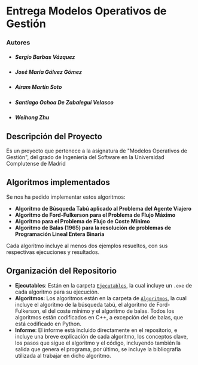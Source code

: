 # Entrega Modelos Operativos de Gestión
### Autores
- ##### Sergio Barbas Vázquez
- ##### José María Gálvez Gómez
- ##### Airam Martín Soto
- ##### Santiago Ochoa De Zabalegui Velasco 
- ##### Weihong Zhu 

## Descripción del Proyecto

Es un proyecto que pertenece a la asignatura de "Modelos Operativos de Gestión", del grado de Ingeniería del Software en la Universidad Complutense de Madrid 

## Algoritmos implementados

Se nos ha pedido implementar estos algoritmos:

- **Algoritmo de Búsqueda Tabú aplicado al Problema del Agente Viajero**
- **Algoritmo de Ford-Fulkerson para el Problema de Flujo Máximo**
- **Algoritmo para el Problema de Flujo de Coste Mínimo**
- **Algoritmo de Balas (1965) para la resolución de problemas de Programación Lineal Entera Binaria**

Cada algoritmo incluye al menos dos ejemplos resueltos, con sus respectivas ejecuciones y resultados.

## Organización del Repositorio

- **Ejecutables**: Están en la carpeta [`Ejecutables`](/Ejecutables), la cual incluye un `.exe` de cada algoritmo para su ejecución.
- **Algoritmos**: Los algoritmos están en la carpeta de [`Algoritmos`](/Algoritmos), la cual incluye el algoritmo de la búsqueda tabú, el algoritmo de Ford-Fulkerson, el del coste mínimo y el algoritmo de balas. Todos los algoritmos están codificados en C++, a excepción del de balas, que está codificado en Python.
- **Informe**: El informe está incluido directamente en el repositorio, e incluye una breve explicación de cada algoritmo, los conceptos clave, los pasos que sigue el algoritmo y el código, incluyendo también la salida que genera el programa, por último, se incluye la bibliografía utilizada al trabajar en dicho algoritmo.
